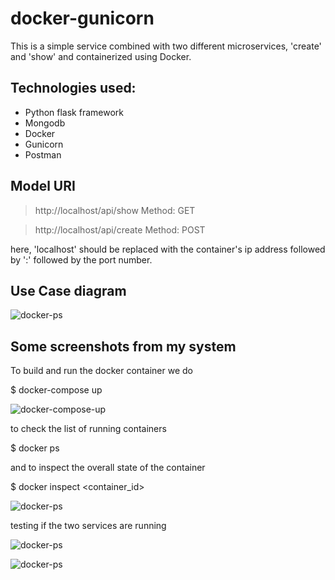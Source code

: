 # docker-gunicorn
This is a simple service combined with two different microservices, 'create' and 'show' and containerized using Docker.
## Technologies used:
* Python flask framework
* Mongodb
* Docker
* Gunicorn
* Postman

## Model URI
>http://localhost/api/show Method: GET

>http://localhost/api/create Method: POST

here, 'localhost' should be replaced with the container's ip address followed by ':' followed by the port number.

## Use Case diagram 

![docker-ps](screenshots/usecase)

## Some screenshots from my system
To build and run the docker container we do

$ docker-compose up

![docker-compose-up](screenshots/DockerComposeUp)

to check the list of running containers

$ docker ps

and to inspect the overall state of the container

$ docker inspect <container_id>

![docker-ps](screenshots/runningContainers)

testing if the two services are running

![docker-ps](screenshots/postman_create)

![docker-ps](screenshots/postman_show)